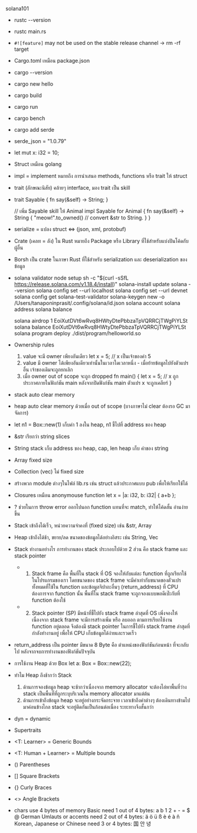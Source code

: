 solana101

- rustc --version
- rustc main.rs <!-- build -->
- `#![feature]` may not be used on the stable release channel -> rm -rf target
- Cargo.toml เหมือน package.json
- cargo --version
- cargo new hello
- cargo build
- cargo run
- cargo bench
- cargo add serde
- serde_json = "1.0.79" <!-- ยัดลงตรงๆใน Cargo.toml -->
- let mut x: i32 = 10; <!-- mut = mutable = เปลี่ยนค่าได้ -->
- Struct เหมือน golang
- impl = implement หมายถึง การนำเสนอ methods, functions หรือ trait ให้ struct
- trait (ลักษณะนิสัย) คล้ายๆ interface, มอง trait เป็น skill
-   
    trait Sayable {
        fn say(&self) -> String;
    }

    // เพิ่ม Sayable skill ให้ Animal
    impl Sayable for Animal {
        fn say(&self) -> String {
            "meow!".to_owned() // convert &str to String.
        }
    }
- serialize = แปลง struct <=> (json, xml, protobuf)
- Crate (เคลท = ลัง) ใน Rust หมายถึง Package หรือ Library ที่ใช้สำหรับแบ่งปันโค้ดกับผู้อื่น
- Borsh เป็น crate ในภาษา Rust ที่ใช้สำหรับ serialization และ deserialization ของข้อมูล
- solana validator node setup
    sh -c "$(curl -sSfL https://release.solana.com/v1.18.4/install)"
    solana-install update
    solana --version
    solana config set --url localhost
    solana config set --url devnet
    solana config get
    solana-test-validator
    solana-keygen new -o /Users/tanaponinprasit/.config/solana/id.json
    solana account
    solana address
    solana balance
    <!-- change phantom to local network -->
    solana airdrop 1 EoiXutDVt6wRvq8HWtyDtePbbzaTpVQRRCjTWgPiYLSt
    solana balance EoiXutDVt6wRvq8HWtyDtePbbzaTpVQRRCjTWgPiYLSt
    solana program deploy ./dist/program/helloworld.so
- Ownership rules
    1. value จะมี owner เพียงอันเดียว
        let x = 5; // x เป็นเจ้าของค่า 5
    2. value มี owner ได้เพียงอันเดียวเท่านั้นในเวลาใดเวลาหนึ่ง - เมื่อย้ายข้อมูลไปยังตัวแปรอื่น เจ้าของเดิมจะถูกยกเลิก
    3. เมื่อ owner out of scope จะถูก dropped
        fn main() {
            let x = 5;  // x ถูกประกาศภายในฟังก์ชัน main หลังจากปิดฟังก์ชัน main ตัวแปร x จะถูกเคลียร์
        }
- stack auto clear memory
- heap auto clear memory ด้วยเมื่อ out of scope (บางภาษาไม่ clear ต้องรอ GC มาจัดการ)
- let n1 = Box::new(1) เก็บค่า 1 ลงใน heap, n1 ชี้ไปที่ address ของ heap
- &str เรียกว่า string slices
- String
    stack เก็บ address ของ heap, cap, len
    heap เก็บ ค่าของ string
- Array fixed size
- Collection (vec) ไม่ fixed size
- สร้างพวก module ต่างๆในไฟล์ lib.rs เช่น struct แล้วประกาศแบบ pub เพื่อให้เรียกใช้ได้
- Closures เหมือน anonymouse function
    let x = |a: i32, b: i32| { a+b };
- ? ช่วยในการ throw error ออกไปนอก function แทนที่จะ match, ทำให้โค้ดสั้น อ่านง่ายขึ้น
- Stack เข้าถึงได้เร็ว, หน่วยความจำคงที่ (fixed size) เช่น &str, Array
- Heap เข้าถึงได้ช้า, ขยาย/ลด ขนาดของข้อมูลได้อย่างอิสระ เช่น String, Vec
- Stack ทำงานอย่างไร
    การทำงานของ stack ประกอบไปด้วย 2 ส่วน คือ stack frame และ stack pointer
    - 1. Stack frame คือ พื้นที่ใน stack ที่ OS จองให้กับแต่ละ function ที่ถูกเรียกใช้ในโปรแกรมของเรา โดยขนาดของ stack frame จะมีค่าเท่ากับขนาดของตัวแปรทั้งหมดที่ใช้ใน function และข้อมูลจิปาถะอื่นๆ (return_address) ที่ CPU ต้องการจาก function นั้น พื้นที่ใน stack frame จะถูกจองแบบพอดีเป๊ะกับที่ function ต้องใช้
    - 2. Stack pointer (SP) มีหน้าที่ชี้ไปยัง stack frame ล่าสุดที่ OS เพิ่งจองให้ เนื่องจาก stack frame จะมีการสร้างเพิ่ม หรือ ลบออก ตามการเรียกใช้งาน function อยู่ตลอด จึงต้องมี stack pointer ในการชี้ไปยัง stack frame ล่าสุดที่กำลังทำงานอยู่ เพื่อให้ CPU เก็บข้อมูลได้ง่ายและรวดเร็ว
- return_address เป็น pointer มีขนาด 8 Byte คือ ตำแหน่งของฟังก์ชันก่อนหน้า ที่จะกลับไป หลังจากจบการทำงานของฟังก์ชันปัจจุบัน
- การใช้งาน Heap ด้วย Box
    let a: Box<i32> = Box::new(22); <!-- ค่า 22 ที่ปกติจะเก็บอยู่ใน stack ก็ย้ายไปอยู่ใน heap ทันที -->
- ทำไม Heap ถึงช้ากว่า Stack
    1. ด้านการจองข้อมูล
        heap จะช้ากว่าเนื่องจาก memory allocator จะต้องไล่หาพื้นที่ว่าง
        stack เป็นพื้นที่ที่ถูกระบุบริเวณใน memory allocator มาแต่ต้น
    2. ด้านการเข้าถึงข้อมูล
        heap จะอยู่อย่างกระจัดกระจาย เวลาเข้าถึงค่าต่างๆ ต้องเดินทางข้ามไปมาค่อนข้างไกล
        stack จะอยู่ติดกันเป็นก้อนต่อเนื่อง ระยะทางจึงสั้นกว่า
- dyn = dynamic
- Supertraits
- <T: Learner> = Generic Bounds
- <T: Human + Learner> = Multiple bounds
- () Parentheses
- [] Square Brackets
- {} Curly Braces
- <> Angle Brackets
- chars use 4 bytes of memory
    Basic need 1 out of 4 bytes: a b 1 2 + - = $ @
    German Umlauts or accents need 2 out of 4 bytes: ä ö ü ß è é à ñ
    Korean, Japanese or Chinese need 3 or 4 bytes: 国 안 녕